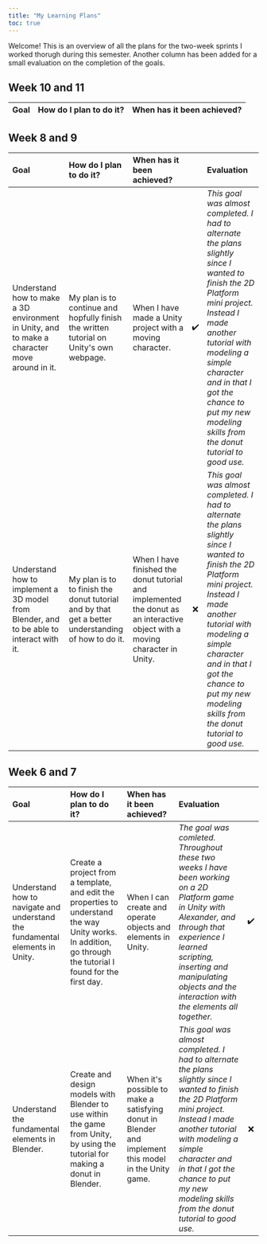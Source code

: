 ```yaml
---
title: "My Learning Plans"
toc: true
---
```


Welcome! This is an overview of all the plans for the two-week sprints I worked thorugh during this semester. Another column has been added for a small evaluation on the completion of the goals.

## Week 10 and 11
| Goal | How do I plan to do it?  | When has it been achieved? |
| :----------- | :---------------- | :------- |

## Week 8 and 9
| Goal | How do I plan to do it?  | When has it been achieved? |  | Evaluation |
| :----------- | :---------------- | :------- | :------: | :------- |
| Understand how to make a 3D environment in Unity, and to make a character move around in it. | My plan is to continue and hopfully finish the written tutorial on Unity's own webpage. | When I have made a Unity project with a moving character. | ✔️ | *This goal was almost completed. I had to alternate the plans slightly since I wanted to finish the 2D Platform mini project. Instead I made another tutorial with modeling a simple character and in that I got the chance to put my new modeling skills from the donut tutorial to good use.* |
| Understand how to implement a 3D model from Blender, and to be able to interact with it. | My plan is to to finish the donut tutorial and by that get a better understanding of how to do it. | When I have finished the donut tutorial and implemented the donut as an interactive object with a moving character in Unity. | ❌ | *This goal was almost completed. I had to alternate the plans slightly since I wanted to finish the 2D Platform mini project. Instead I made another tutorial with modeling a simple character and in that I got the chance to put my new modeling skills from the donut tutorial to good use.* |

## Week 6 and 7
| Goal | How do I plan to do it?  | When has it been achieved? | Evaluation |  |
| :----------- | :---------------- | :------- | :-------- | :-------: |
| Understand how to navigate and understand the fundamental elements in Unity. | Create a project from a template, and edit the properties to understand the way Unity works. In addition, go through the tutorial I found for the first day. | When I can create and operate objects and elements in Unity. | *The goal was comleted. Throughout these two weeks I have been working on a 2D Platform game in Unity with Alexander, and through that experience I learned scripting, inserting and manipulating objects and the interaction with the elements all together.* | ✔️ |
| Understand the fundamental elements in Blender. | Create and design models with Blender to use within the game from Unity, by using the tutorial for making a donut in Blender. | When it's possible to make a satisfying donut in Blender and implement this model in the Unity game. | *This goal was almost completed. I had to alternate the plans slightly since I wanted to finish the 2D Platform mini project. Instead I made another tutorial with modeling a simple character and in that I got the chance to put my new modeling skills from the donut tutorial to good use.* | ❌ |